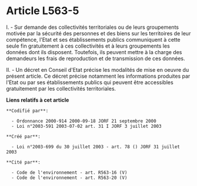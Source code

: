 # Article L563-5

I. - Sur demande des collectivités territoriales ou de leurs groupements motivée par la sécurité des personnes et des biens
sur les territoires de leur compétence, l'Etat et ses établissements publics communiquent à cette seule fin gratuitement à
ces collectivités et à leurs groupements les données dont ils disposent. Toutefois, ils peuvent mettre à la charge des
demandeurs les frais de reproduction et de transmission de ces données.

II. - Un décret en Conseil d'Etat précise les modalités de mise en oeuvre du présent article. Ce décret précise notamment les
informations produites par l'Etat ou par ses établissements publics qui peuvent être accessibles gratuitement par les
collectivités territoriales.

**Liens relatifs à cet article**

	**Codifié par**:

	  - Ordonnance 2000-914 2000-09-18 JORF 21 septembre 2000
	  - Loi n°2003-591 2003-07-02 art. 31 I JORF 3 juillet 2003

	**Créé par**:

	  - Loi n°2003-699 du 30 juillet 2003 - art. 78 () JORF 31 juillet 2003

	**Cité par**:

	  - Code de l'environnement - art. R563-16 (V)
	  - Code de l'environnement - art. R563-20 (V)
